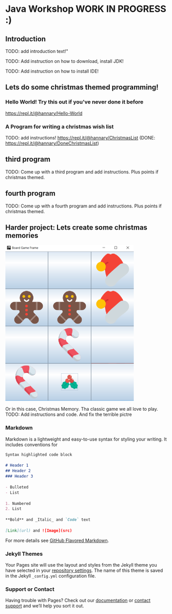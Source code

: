 # Java Workshop WORK IN PROGRESS :)

## Introduction

TODO: add introduction text!"

TODO: Add instruction on how to download, install JDK!

TODO: Add instruction on how to install IDE!

## Lets do some christmas themed programming!

### Hello World! Try this out if you've never done it before

https://repl.it/@hannary/Hello-World


### A Program for writing a christmas wish list
TODO: add instructions!
https://repl.it/@hannary/ChristmasList (DONE: https://repl.it/@hannary/DoneChristmasList)

## third program

TODO: Come up with a third program and add instructions. Plus points if christmas themed.

## fourth program

TODO: Come up with a fourth program and add instructions. Plus points if christmas themed.

## Harder project: Lets create some christmas memories

![image](tempsnip.png)

Or in this case, Christmas Memory. Tha classic game we all love to play.
TODO: Add instructions and code. And fix the terrible pictre

### Markdown

Markdown is a lightweight and easy-to-use syntax for styling your writing. It includes conventions for

```markdown
Syntax highlighted code block

# Header 1
## Header 2
### Header 3

- Bulleted
- List

1. Numbered
2. List

**Bold** and _Italic_ and `Code` text

[Link](url) and ![Image](src)
```

For more details see [GitHub Flavored Markdown](https://guides.github.com/features/mastering-markdown/).

### Jekyll Themes

Your Pages site will use the layout and styles from the Jekyll theme you have selected in your [repository settings](https://github.com/hanna-ry/java_workshop/settings). The name of this theme is saved in the Jekyll `_config.yml` configuration file.

### Support or Contact

Having trouble with Pages? Check out our [documentation](https://help.github.com/categories/github-pages-basics/) or [contact support](https://github.com/contact) and we’ll help you sort it out.
